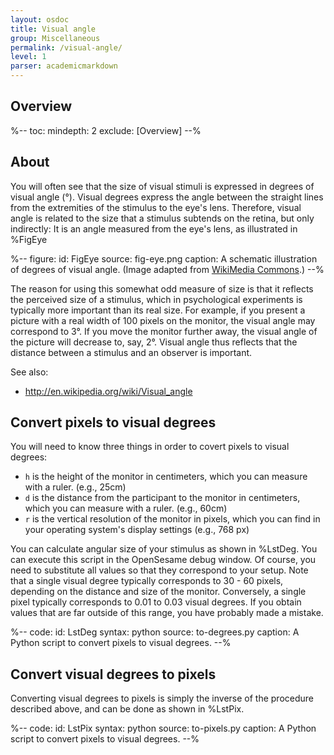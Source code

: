 ```yaml
---
layout: osdoc
title: Visual angle
group: Miscellaneous
permalink: /visual-angle/
level: 1
parser: academicmarkdown
---
```


## Overview

%--
toc:
 mindepth: 2
 exclude: [Overview]
--%

## About

You will often see that the size of visual stimuli is expressed in degrees of visual angle (°). Visual degrees express the angle between the straight lines from the extremities of the stimulus to the eye's lens. Therefore, visual angle is related to the size that a stimulus subtends on the retina, but only indirectly: It is an angle measured from the eye's lens, as illustrated in %FigEye
	
%--
figure:
 id: FigEye
 source: fig-eye.png
 caption: A schematic illustration of degrees of visual angle. (Image adapted from [WikiMedia Commons](http://commons.wikimedia.org/wiki/File:Schematic_diagram_of_the_human_eye.svg).)
--%

The reason for using this somewhat odd measure of size is that it reflects the perceived size of a stimulus, which in psychological experiments is typically more important than its real size. For example, if you present a picture with a real width of 100 pixels on the monitor, the visual angle may correspond to 3°. If you move the monitor further away, the visual angle of the picture will decrease to, say, 2°. Visual angle thus reflects that the distance between a stimulus and an observer is important.

See also:

- <http://en.wikipedia.org/wiki/Visual_angle>

## Convert pixels to visual degrees

You will need to know three things in order to covert pixels to visual degrees:

- `h` is the height of the monitor in centimeters, which you can measure with a ruler. (e.g., 25cm)
- `d` is the distance from the participant to the monitor in centimeters, which you can measure with a ruler. (e.g., 60cm)
- `r` is the vertical resolution of the monitor in pixels, which you can find in your operating system's display settings (e.g., 768 px)

You can calculate angular size of your stimulus as shown in %LstDeg. You can execute this script in the OpenSesame debug window. Of course, you need to substitute all values so that they correspond to your setup. Note that a single visual degree typically corresponds to 30 - 60 pixels, depending on the distance and size of the monitor. Conversely, a single pixel typically corresponds to 0.01 to 0.03 visual degrees. If you obtain values that are far outside of this range, you have probably made a mistake.

%--
code:
 id: LstDeg
 syntax: python
 source: to-degrees.py
 caption: A Python script to convert pixels to visual degrees.
--%

## Convert visual degrees to pixels

Converting visual degrees to pixels is simply the inverse of the procedure described above, and can be done as shown in %LstPix.
	
%--
code:
 id: LstPix
 syntax: python
 source: to-pixels.py
 caption: A Python script to convert pixels to visual degrees.
--%